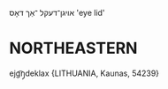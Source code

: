 אויגן־דעקל
־אַך
דאָס
'eye lid'


NORTHEASTERN
==============

ejg͡ŋ̩deklax {LITHUANIA, Kaunas, 54239}